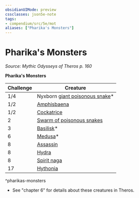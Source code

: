```yaml
---
obsidianUIMode: preview
cssclasses: json5e-note
tags:
- compendium/src/5e/mot
aliases: ["Pharika's Monsters"]
---
```

# Pharika's Monsters
*Source: Mythic Odysseys of Theros p. 160* 

**Pharika's Monsters**

| Challenge | Creature |
|-----------|----------|
| 1/4 | Nyxborn [giant poisonous snake](2-Mechanics/CLI/bestiary/beast/giant-poisonous-snake.md)* |
| 1/2 | [Amphisbaena](2-Mechanics/CLI/bestiary/monstrosity/amphisbaena-gos.md) |
| 1/2 | [Cockatrice](2-Mechanics/CLI/bestiary/monstrosity/cockatrice.md) |
| 2 | [Swarm of poisonous snakes](2-Mechanics/CLI/bestiary/beast/swarm-of-poisonous-snakes.md) |
| 3 | [Basilisk](2-Mechanics/CLI/bestiary/monstrosity/basilisk.md)* |
| 6 | [Medusa](2-Mechanics/CLI/bestiary/monstrosity/medusa.md)* |
| 8 | [Assassin](2-Mechanics/CLI/bestiary/humanoid/assassin.md) |
| 8 | [Hydra](2-Mechanics/CLI/bestiary/monstrosity/hydra.md) |
| 8 | [Spirit naga](2-Mechanics/CLI/bestiary/monstrosity/spirit-naga.md) |
| 17 | [Hythonia](2-Mechanics/CLI/bestiary/npc/hythonia-mot.md) |
^pharikas-monsters

* See "chapter 6" for details about these creatures in Theros.